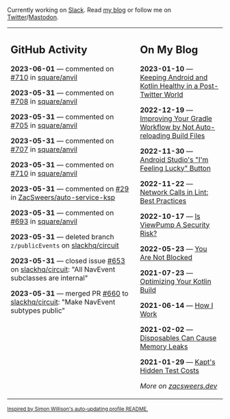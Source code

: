 Currently working on [Slack](https://slack.com/). Read [my blog](https://zacsweers.dev/) or follow me on [Twitter](https://twitter.com/ZacSweers)/[Mastodon](https://hachyderm.io/@ZacSweers).

<table><tr><td valign="top" width="60%">

## GitHub Activity
<!-- githubActivity starts -->
**2023-06-01** — commented on [#710](https://github.com/square/anvil/issues/710#issuecomment-1571304326) in [square/anvil](https://github.com/square/anvil)

**2023-05-31** — commented on [#708](https://github.com/square/anvil/issues/708#issuecomment-1571296483) in [square/anvil](https://github.com/square/anvil)

**2023-05-31** — commented on [#705](https://github.com/square/anvil/issues/705#issuecomment-1571296382) in [square/anvil](https://github.com/square/anvil)

**2023-05-31** — commented on [#707](https://github.com/square/anvil/issues/707#issuecomment-1571296276) in [square/anvil](https://github.com/square/anvil)

**2023-05-31** — commented on [#710](https://github.com/square/anvil/issues/710#issuecomment-1571296233) in [square/anvil](https://github.com/square/anvil)

**2023-05-31** — commented on [#29](https://github.com/ZacSweers/auto-service-ksp/issues/29#issuecomment-1571280046) in [ZacSweers/auto-service-ksp](https://github.com/ZacSweers/auto-service-ksp)

**2023-05-31** — commented on [#693](https://github.com/square/anvil/issues/693#issuecomment-1571040662) in [square/anvil](https://github.com/square/anvil)

**2023-05-31** — deleted branch `z/publicEvents` on [slackhq/circuit](https://github.com/slackhq/circuit)

**2023-05-31** — closed issue [#653](https://github.com/slackhq/circuit/issues/653) on [slackhq/circuit](https://github.com/slackhq/circuit): "All NavEvent subclasses are internal"

**2023-05-31** — merged PR [#660](https://github.com/slackhq/circuit/pull/660) to [slackhq/circuit](https://github.com/slackhq/circuit): "Make NavEvent subtypes public"
<!-- githubActivity ends -->
</td><td valign="top" width="40%">

## On My Blog
<!-- blog starts -->
**2023-01-10** — [Keeping Android and Kotlin Healthy in a Post-Twitter World](https://www.zacsweers.dev/keeping-android-healthy/)

**2022-12-19** — [Improving Your Gradle Workflow by Not Auto-reloading Build Files](https://www.zacsweers.dev/improving-your-workflow-by-not-auto-reloading-build-files/)

**2022-11-30** — [Android Studio's "I'm Feeling Lucky" Button](https://www.zacsweers.dev/android-studios-im-feeling-lucky-button/)

**2022-11-22** — [Network Calls in Lint: Best Practices](https://www.zacsweers.dev/network-calls-in-lint-best-practices/)

**2022-10-17** — [Is ViewPump A Security Risk?](https://www.zacsweers.dev/is-viewpump-a-security-risk/)

**2022-05-23** — [You Are Not Blocked](https://www.zacsweers.dev/you-are-not-blocked/)

**2021-07-23** — [Optimizing Your Kotlin Build](https://www.zacsweers.dev/optimizing-your-kotlin-build/)

**2021-06-14** — [How I Work](https://www.zacsweers.dev/how-i-work/)

**2021-02-02** — [Disposables Can Cause Memory Leaks](https://www.zacsweers.dev/disposables-can-cause-memory-leaks/)

**2021-01-29** — [Kapt's Hidden Test Costs](https://www.zacsweers.dev/kapts-hidden-test-costs/)
<!-- blog ends -->
_More on [zacsweers.dev](https://zacsweers.dev/)_
</td></tr></table>

<sub><a href="https://simonwillison.net/2020/Jul/10/self-updating-profile-readme/">Inspired by Simon Willison's auto-updating profile README.</a></sub>